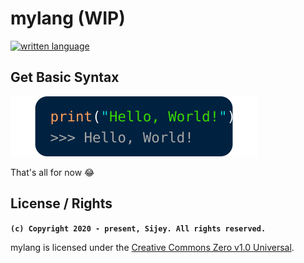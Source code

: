 # mylang (WIP)

[![written language](https://img.shields.io/badge/Written_Language-Golang-00ADD8?style=flat-square&logo=go)](https://go.dev/)

## Get Basic Syntax

[![test](snippets/test.svg)](https://github.com/sijey-praveen/mylang/raw/Sijey/snippets/test.svg)

That's all for now 😂

## License / Rights
**`(c) Copyright 2020 - present, Sijey. All rights reserved.`**

mylang is licensed under the [Creative Commons Zero v1.0 Universal](https://creativecommons.org/).
